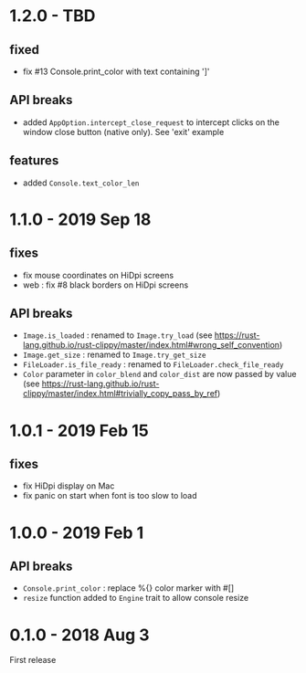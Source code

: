 # 1.2.0 - TBD
## fixed
* fix #13 Console.print_color with text containing ']'
## API breaks
* added `AppOption.intercept_close_request` to intercept clicks on the window close button (native only). See 'exit' example
## features
* added `Console.text_color_len`


# 1.1.0 - 2019 Sep 18
## fixes
* fix mouse coordinates on HiDpi screens
* web : fix #8 black borders on HiDpi screens
## API breaks
* `Image.is_loaded` : renamed to `Image.try_load` (see https://rust-lang.github.io/rust-clippy/master/index.html#wrong_self_convention)
* `Image.get_size` : renamed to `Image.try_get_size`
* `FileLoader.is_file_ready` : renamed to `FileLoader.check_file_ready`
* `Color` parameter in `color_blend` and `color_dist` are now passed by value (see https://rust-lang.github.io/rust-clippy/master/index.html#trivially_copy_pass_by_ref)

# 1.0.1 - 2019 Feb 15
## fixes
* fix HiDpi display on Mac
* fix panic on start when font is too slow to load

# 1.0.0 - 2019 Feb 1
## API breaks
* `Console.print_color` : replace %{} color marker with #[]
* `resize` function added to `Engine` trait to allow console resize

# 0.1.0 - 2018 Aug 3
First release
